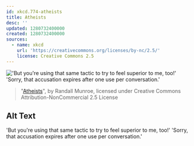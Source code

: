 ```yaml
---
id: xkcd.774-atheists
title: Atheists
desc: ''
updated: 1280732400000
created: 1280732400000
sources:
  - name: xkcd
    url: 'https://creativecommons.org/licenses/by-nc/2.5/'
    license: Creative Commons 2.5
---
```

!['But you're using that same tactic to try to feel superior to me, too!' 'Sorry, that accusation expires after one use per conversation.'](https://imgs.xkcd.com/comics/atheists.png)
> "[Atheists](https://xkcd.com/774/)", by Randall Munroe, licensed under Creative Commons Attribution-NonCommercial 2.5 License

## Alt Text
'But you're using that same tactic to try to feel superior to me, too!' 'Sorry, that accusation expires after one use per conversation.'
